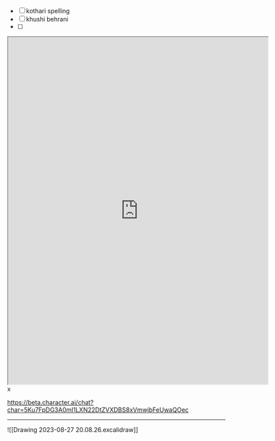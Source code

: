 - [ ] kothari spelling
- [ ] khushi behrani 
- [ ] 
  
<iframe src="https://github.com/paragon1006/Obsidian_git" width=600 height=800></iframe>
x


https://beta.character.ai/chat?char=5Ku7FpDG3A0mI1LXN22DtZVXDBS8xVmwjbFeUwaQOec


****

![[Drawing 2023-08-27 20.08.26.excalidraw]]








